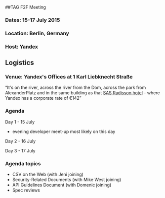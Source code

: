 ##TAG F2F Meeting
### Dates: 15-17 July 2015
### Location: Berlin, Germany
### Host: Yandex

## Logistics
### Venue: Yandex's Offices at 1 Karl Liebknecht Straße

“It's on the river, across the river from the Dom, across the park from AlexanderPlatz 
and in the same building as that [SAS Radisson hotel](http://www.radissonblu.com/hotel-berlin) -
where Yandex has a corporate rate of €142”

### Agenda

Day 1 - 15 July

- evening developer meet-up most likely on this day

Day 2 - 16 July

Day 3 - 17 July

### Agenda topics

- CSV on the Web (with Jeni joining)
- Security-Related Documents (with Mike West joining)
- API Guidelines Document (with Domenic joining)
- Spec reviews
